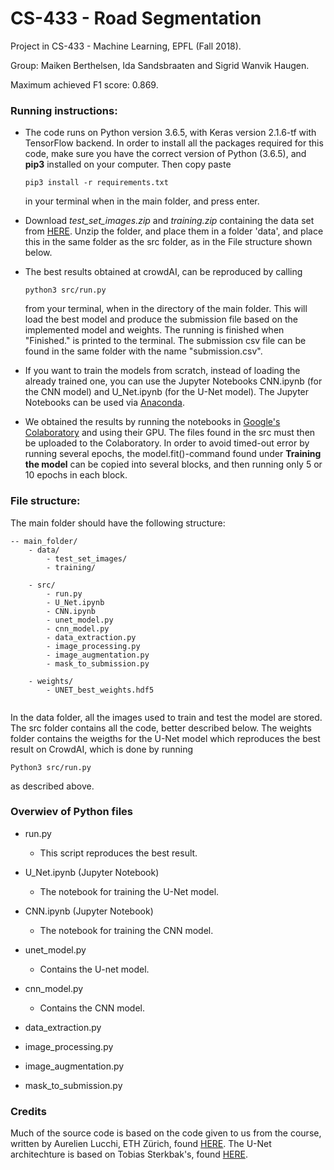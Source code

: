 # CS-433 - Road Segmentation
Project in CS-433 - Machine Learning, EPFL (Fall 2018).

Group: Maiken Berthelsen, Ida Sandsbraaten and Sigrid Wanvik Haugen.

Maximum achieved F1 score: 0.869.



### Running instructions:

- The code runs on Python version 3.6.5, with Keras version 2.1.6-tf with TensorFlow backend. In order to install all the packages required for this code, make sure you have the correct version of Python (3.6.5), and **pip3** installed on your computer. Then copy paste

	```
	pip3 install -r requirements.txt
	```
	in your terminal when in the main folder, and press enter.

- Download *test_set_images.zip* and *training.zip* containing the data set from [HERE](https://www.crowdai.org/challenges/epfl-ml-road-segmentation/dataset_files). Unzip the folder, and place them in a folder 'data', and place this in the same folder as the src folder, as in the File structure shown below.

- The best results obtained at crowdAI, can be reproduced by calling 
	```
	python3 src/run.py
	```
	from your terminal, when in the directory of the main folder. This will load the best model and produce the submission file based on the implemented model and weights. The running is finished when "Finished." is printed to the terminal. The submission csv file can be found in the same folder with the name "submission.csv".

- If you want to train the models from scratch, instead of loading the already trained one, you can use the Jupyter Notebooks CNN.ipynb (for the CNN model) and U_Net.ipynb (for the U-Net model). The Jupyter Notebooks can be used via [Anaconda](https://www.anaconda.com/).

- We obtained the results by running the notebooks in [Google's Colaboratory](https://colab.research.google.com/) and using their GPU. The files found in the src must then be uploaded to the Colaboratory. In order to avoid timed-out error by running several epochs, the model.fit()-command found under **Training the model** can be copied into several blocks, and then running only 5 or 10 epochs in each block.




### File structure:
The main folder should have the following structure:

```
-- main_folder/
	- data/
		- test_set_images/
		- training/

	- src/
		- run.py 
		- U_Net.ipynb 
		- CNN.ipynb
		- unet_model.py
		- cnn_model.py 
		- data_extraction.py
		- image_processing.py
		- image_augmentation.py
		- mask_to_submission.py

	- weights/
		- UNET_best_weights.hdf5
	
```

In the data folder, all the images used to train and test the model are stored. The src folder contains all the code, better described below. The weights folder contains the weigths for the U-Net model which reproduces the best result on CrowdAI, which is done by running 

```
Python3 src/run.py
```
as described above.



### Overwiev of Python files

* run.py 

	- This script reproduces the best result.
	
* U_Net.ipynb (Jupyter Notebook)

	- The notebook for training the U-Net model.


* CNN.ipynb (Jupyter Notebook)

	- The notebook for training the CNN model.
	
	
* unet_model.py

	- Contains the U-net model.


* cnn_model.py

	- Contains the CNN model.


* data_extraction.py


* image_processing.py


* image_augmentation.py
	
	
* mask_to_submission.py

	

### Credits

Much of the source code is based on the code given to us from the course, written by Aurelien Lucchi, ETH Zürich, found [HERE](https://github.com/epfml/ML_course/blob/master/projects/project2/project_road_segmentation/tf_aerial_images.py). The U-Net architechture is based on Tobias Sterkbak's, found [HERE](https://www.depends-on-the-definition.com/unet-keras-segmenting-images/).
